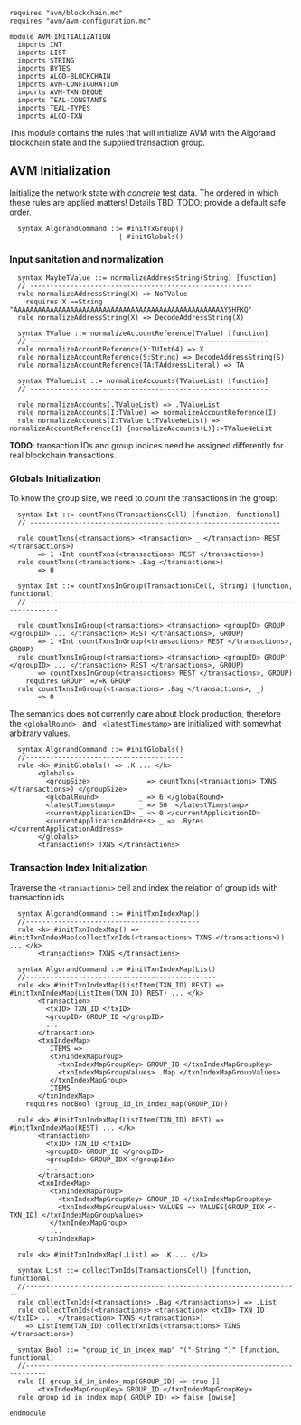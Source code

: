 ```k
requires "avm/blockchain.md"
requires "avm/avm-configuration.md"

```

```k
module AVM-INITIALIZATION
  imports INT
  imports LIST
  imports STRING
  imports BYTES
  imports ALGO-BLOCKCHAIN
  imports AVM-CONFIGURATION
  imports AVM-TXN-DEQUE
  imports TEAL-CONSTANTS
  imports TEAL-TYPES
  imports ALGO-TXN
```

This module contains the rules that will initialize AVM with the Algorand blockchain state
and the supplied transaction group.

AVM Initialization
------------------

Initialize the network state with *concrete* test data.
The ordered in which these rules are applied matters! Details TBD.
TODO: provide a default safe order.

```k
  syntax AlgorandCommand ::= #initTxGroup()
                           | #initGlobals()
```

### Input sanitation and normalization

```k
  syntax MaybeTValue ::= normalizeAddressString(String) [function]
  // -------------------------------------------------------
  rule normalizeAddressString(X) => NoTValue
    requires X ==String "AAAAAAAAAAAAAAAAAAAAAAAAAAAAAAAAAAAAAAAAAAAAAAAAAAAAY5HFKQ"
  rule normalizeAddressString(X) => DecodeAddressString(X)

  syntax TValue ::= normalizeAccountReference(TValue) [function]
  // -----------------------------------------------------------
  rule normalizeAccountReference(X:TUInt64) => X
  rule normalizeAccountReference(S:String) => DecodeAddressString(S)
  rule normalizeAccountReference(TA:TAddressLiteral) => TA

  syntax TValueList ::= normalizeAccounts(TValueList) [function]
  // -----------------------------------------------------------

  rule normalizeAccounts(.TValueList) => .TValueList
  rule normalizeAccounts(I:TValue) => normalizeAccountReference(I)
  rule normalizeAccounts(I:TValue L:TValueNeList) => normalizeAccountReference(I) {normalizeAccounts(L)}:>TValueNeList
```
**TODO**: transaction IDs and group indices need be assigned differently for real blockchain transactions.

### Globals Initialization

To know the group size, we need to count the transactions in the group:

```k
  syntax Int ::= countTxns(TransactionsCell) [function, functional]
  // --------------------------------------------------------------

  rule countTxns(<transactions> <transaction> _ </transaction> REST </transactions>)
       => 1 +Int countTxns(<transactions> REST </transactions>)
  rule countTxns(<transactions> .Bag </transactions>)
       => 0

  syntax Int ::= countTxnsInGroup(TransactionsCell, String) [function, functional]
  // -----------------------------------------------------------------------------

  rule countTxnsInGroup(<transactions> <transaction> <groupID> GROUP </groupID> ... </transaction> REST </transactions>, GROUP)
       => 1 +Int countTxnsInGroup(<transactions> REST </transactions>, GROUP)
  rule countTxnsInGroup(<transactions> <transaction> <groupID> GROUP' </groupID> ... </transaction> REST </transactions>, GROUP)
       => countTxnsInGroup(<transactions> REST </transactions>, GROUP)
    requires GROUP' =/=K GROUP
  rule countTxnsInGroup(<transactions> .Bag </transactions>, _)
       => 0
```

The semantics does not currently care about block production, therefore the `<globalRound> `
and ` <latestTimestamp>` are initialized with somewhat arbitrary values.

```k
  syntax AlgorandCommand ::= #initGlobals()
  //---------------------------------------
  rule <k> #initGlobals() => .K ... </k>
       <globals>
         <groupSize>            _ => countTxns(<transactions> TXNS </transactions>) </groupSize>
         <globalRound>          _ => 6 </globalRound>
         <latestTimestamp>      _ => 50  </latestTimestamp>
         <currentApplicationID> _ => 0 </currentApplicationID>
         <currentApplicationAddress> _ => .Bytes </currentApplicationAddress>
       </globals>
       <transactions> TXNS </transactions>
```

### Transaction Index Initialization

Traverse the `<transactions>` cell and index the relation of group ids with transaction ids

```k
  syntax AlgorandCommand ::= #initTxnIndexMap()
  //-------------------------------------------
  rule <k> #initTxnIndexMap() => #initTxnIndexMap(collectTxnIds(<transactions> TXNS </transactions>)) ... </k>
       <transactions> TXNS </transactions>

  syntax AlgorandCommand ::= #initTxnIndexMap(List)
  //-----------------------------------------------
  rule <k> #initTxnIndexMap(ListItem(TXN_ID) REST) => #initTxnIndexMap(ListItem(TXN_ID) REST) ... </k>
       <transaction>
         <txID> TXN_ID </txID>
         <groupID> GROUP_ID </groupID>
         ...
       </transaction>
       <txnIndexMap>
          ITEMS =>
          <txnIndexMapGroup>
            <txnIndexMapGroupKey> GROUP_ID </txnIndexMapGroupKey>
            <txnIndexMapGroupValues> .Map </txnIndexMapGroupValues>
          </txnIndexMapGroup>
          ITEMS
       </txnIndexMap>
    requires notBool (group_id_in_index_map(GROUP_ID))

  rule <k> #initTxnIndexMap(ListItem(TXN_ID) REST) => #initTxnIndexMap(REST) ... </k>
       <transaction>
         <txID> TXN_ID </txID>
         <groupID> GROUP_ID </groupID>
         <groupIdx> GROUP_IDX </groupIdx>
         ...
       </transaction>
       <txnIndexMap>
          <txnIndexMapGroup>
            <txnIndexMapGroupKey> GROUP_ID </txnIndexMapGroupKey>
            <txnIndexMapGroupValues> VALUES => VALUES[GROUP_IDX <- TXN_ID] </txnIndexMapGroupValues>
          </txnIndexMapGroup>
          ...
       </txnIndexMap>

  rule <k> #initTxnIndexMap(.List) => .K ... </k>

  syntax List ::= collectTxnIds(TransactionsCell) [function, functional]
  //--------------------------------------------------------------------
  rule collectTxnIds(<transactions> .Bag </transactions>) => .List
  rule collectTxnIds(<transactions> <transaction> <txID> TXN_ID </txID> ... </transaction> TXNS </transactions>)
    => ListItem(TXN_ID) collectTxnIds(<transactions> TXNS </transactions>)

  syntax Bool ::= "group_id_in_index_map" "(" String ")" [function, functional]
  //---------------------------------------------------------------------------
  rule [[ group_id_in_index_map(GROUP_ID) => true ]]
       <txnIndexMapGroupKey> GROUP_ID </txnIndexMapGroupKey>
  rule group_id_in_index_map(_GROUP_ID) => false [owise]

```

```k
endmodule
```
